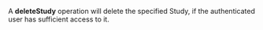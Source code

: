 A **deleteStudy** operation will delete the specified Study, if the authenticated user has sufficient access to it.
